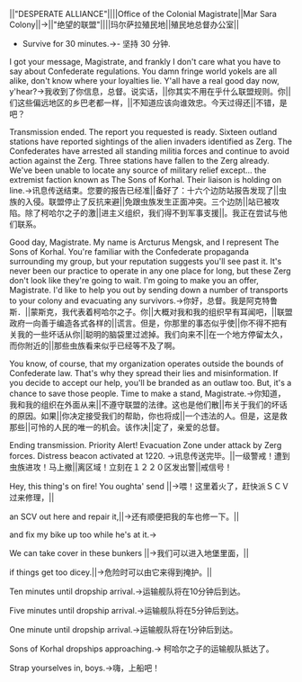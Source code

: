 ||"DESPERATE ALLIANCE"||||Office of the Colonial Magistrate||Mar Sara Colony||->||"绝望的联盟"||||玛尔萨拉殖民地||殖民地总督办公室||

- Survive for 30 minutes.->- 坚持 30 分钟.

I got your message, Magistrate, and frankly I don't care what you have to say about Confederate regulations. You damn fringe world yokels are all alike, don't know where your loyalties lie. Y'all have a real good day now, y'hear?->我收到了你信息，总督。说实话，||你其实不用在乎什么联盟规则。你||们这些偏远地区的乡巴老都一样，||不知道应该向谁效忠。今天过得还||不错，是吧？

Transmission ended. The report you requested is ready. Sixteen outland stations have reported sightings of the alien invaders identified as Zerg. The Confederates have arrested all standing militia forces and continue to avoid action against the Zerg. Three stations have fallen to the Zerg already. We've been unable to locate any source of military relief except... the extremist faction known as The Sons of Korhal. Their liaison is holding on line.->讯息传送结束。您要的报告已经准||备好了：十六个边防站报告发现了||虫族的入侵。联盟停止了反抗来避||免跟虫族发生正面冲突。三个边防||站已被攻陷。除了柯哈尔之子的激||进主义组织，我们得不到军事支援||。我正在尝试与他们联系。

Good day, Magistrate. My name is Arcturus Mengsk, and I represent The Sons of Korhal. You're familiar with the Confederate propaganda surrounding my group, but your reputation suggests you'll see past it. It's never been our practice to operate in any one place for long, but these Zerg don't look like they're going to wait. I'm going to make you an offer, Magistrate. I'd like to help you out by sending down a number of transports to your colony and evacuating any survivors.->你好，总督。我是阿克特鲁斯．||蒙斯克，我代表着柯哈尔之子。你||大概对我和我的组织早有耳闻吧，||联盟政府一向善于编造各式各样的||谎言。但是，你那里的事态似乎使||你不得不把有关我的一些坏话从你||聪明的脑袋里过滤掉。我们向来不||在一个地方停留太久，而你附近的||那些虫族看来似乎已经等不及了啊。

You know, of course, that my organization operates outside the bounds of Confederate law. That's why they spread their lies and misinformation. If you decide to accept our help, you'll be branded as an outlaw too. But, it's a chance to save those people. Time to make a stand, Magistrate.->你知道，我和我的组织在外面从来||不遵守联盟的法律。这也是他们散||布关于我们的坏话的原因。如果||你决定接受我们的帮助，你也将成||一个违法的人。但是，这是救那些||可怜的人民的唯一的机会。该作决||定了，亲爱的总督。

Ending transmission. Priority Alert! Evacuation Zone under attack by Zerg forces. Distress beacon activated at 1220. ->讯息传送完毕。||一级警戒！遭到虫族进攻！马上撤||离区域！立刻在１２２０区发出警||戒信号！

Hey, this thing's on fire! You oughta' send ||->喂！这里着火了，赶快派ＳＣＶ过来修理，||

an SCV out here and repair it,||->还有顺便把我的车也修一下。||

and fix my bike up too while he's at it.->

We can take cover in these bunkers ||->我们可以进入地堡里面，||

if things get too dicey.||->危险时可以由它来得到掩护。||

Ten minutes until dropship arrival.->运输舰队将在10分钟后到达。

Five minutes until dropship arrival.->运输舰队将在5分钟后到达。

One minute until dropship arrival.->运输舰队将在1分钟后到达。

 Sons of Korhal dropships approaching.-> 柯哈尔之子的运输舰队抵达了。

Strap yourselves in, boys.->嗨，上船吧！

